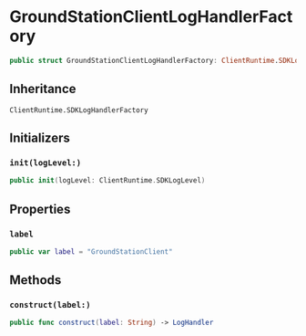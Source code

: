 # GroundStationClientLogHandlerFactory

``` swift
public struct GroundStationClientLogHandlerFactory: ClientRuntime.SDKLogHandlerFactory 
```

## Inheritance

`ClientRuntime.SDKLogHandlerFactory`

## Initializers

### `init(logLevel:)`

``` swift
public init(logLevel: ClientRuntime.SDKLogLevel) 
```

## Properties

### `label`

``` swift
public var label = "GroundStationClient"
```

## Methods

### `construct(label:)`

``` swift
public func construct(label: String) -> LogHandler 
```
